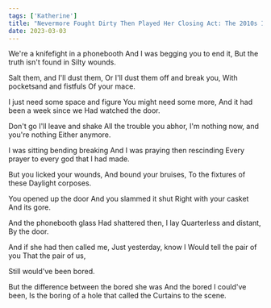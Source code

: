 ```yaml
---
tags: ['Katherine']
title: "Nevermore Fought Dirty Then Played Her Closing Act: The 2010s In A Post 2016 World"
date: 2023-03-03
---
```


We're a knifefight in a phonebooth
And I was begging you to end it,
But the truth isn't found in
Silty wounds.

Salt them, and I'll dust them,
Or I'll dust them off and break you,
With pocketsand and fistfuls
Of your mace.

I just need some space and figure
You might need some more,
And it had been a week since we
Had watched the door.

Don't go I'll leave and shake
All the trouble you abhor,
I'm nothing now, and you're nothing
Either anymore.

I was sitting bending breaking
And I was praying then rescinding
Every prayer to every god that
I had made.

But you licked your wounds,
And bound your bruises,
To the fixtures of these
Daylight corposes.

You opened up the door
And you slammed it shut
Right with your casket
And its gore.

And the phonebooth glass
Had shattered then,  I lay
Quarterless and distant,
By the door.

And if she had then called me,
Just yesterday, know I
Would tell the pair of you
That the pair of us,

Still would've been bored.

But the difference between the bored she was
And the bored I could've been,
Is the boring of a hole that called the
Curtains to the scene.
